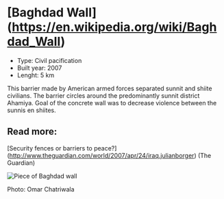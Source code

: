 <!--
West Longitude: 44.3500
North Latitude: 33.3910
East Longitude: 44.3870
South Latitude: 33.3590
-->

# [Baghdad Wall] (https://en.wikipedia.org/wiki/Baghdad_Wall)

* Type: Civil pacification
* Built year: 2007
* Lenght: 5 km

This barrier made by American armed forces separated sunnit and shiite civilians. The barrier circles around the predominantly sunnit district Ahamiya. Goal of the concrete wall was to decrease violence between the sunnis en shiites.

## Read more:

[Security fences or barriers to peace?] (http://www.theguardian.com/world/2007/apr/24/iraq.julianborger) (The Guardian)

![Piece of Baghdad wall](http://c1.staticflickr.com/5/4032/4442751351_6dbdb550c6_b.jpg)

Photo: Omar Chatriwala
